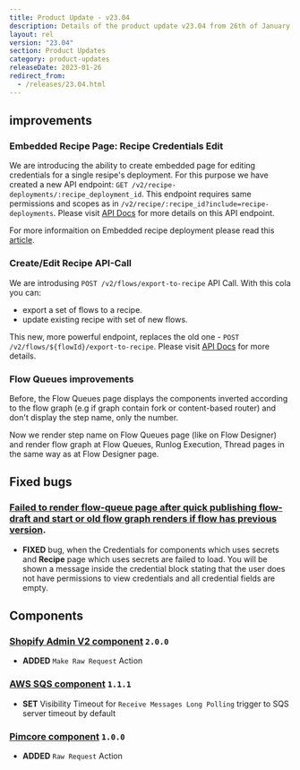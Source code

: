 ```yaml
---
title: Product Update - v23.04
description: Details of the product update v23.04 from 26th of January 2023.
layout: rel
version: "23.04"
section: Product Updates
category: product-updates
releaseDate: 2023-01-26
redirect_from:
  - /releases/23.04.html
---
```


## improvements

### Embedded Recipe Page: Recipe Credentials Edit

We are introducing the ability to create embedded page for editing credentials for a single resipe's deployment. For this purpose we have created a new API endpoint:  `GET /v2/recipe-deployments/:recipe_deployment_id`. This endpoint requires same permissions and scopes as in `/v2/recipe/:recipe_id?include=recipe-deployments`. Please visit [API Docs](({{site.data.tenant.apiDocsUri}}/v2#/recipe%20deployments)) for more details on this API endpoint.

For more informaition on Embedded recipe deployment please read this [article](/guides/embedded-recipe-deployment/).

### Create/Edit Recipe API-Call

We are introdusing `POST /v2/flows/export-to-recipe` API Call. With this cola you can:

* export a set of flows to a recipe.
* update existing recipe with set of new flows.

This new, more powerful endpoint, replaces the old one - `POST /v2/flows/${flowId}/export-to-recipe`. Please visit [API Docs](({{site.data.tenant.apiDocsUri}}/v2#/recipes/post_flows_export_to_recipe)) for more details.

### Flow Queues improvements

Before, the Flow Queues page displays the components inverted according to the flow graph (e.g if graph contain fork or content-based router) and don't display the step name, only the number.

Now we render step name on Flow Queues page (like on Flow Designer) and render flow graph at Flow Queues, Runlog Execution, Thread pages in the same way as at Flow Designer page.


## Fixed bugs

### [Failed to render flow-queue page after quick publishing flow-draft and start or old flow graph renders if flow has previous version](https://github.com/elasticio/elasticio/issues/6685).

*   **FIXED** bug, when the Credentials for components which uses secrets and **Recipe** page which uses secrets are failed to load. You will be shown a message inside the credential block stating that the user does not have permissions to view credentials and all credential fields are empty.

## Components

### [Shopify Admin V2 component](/components/shopify-admin-v2/) `2.0.0`

*   **ADDED** `Make Raw Request` Action

### [AWS SQS component](/components/aws-sqs/) `1.1.1`

*   **SET** Visibility Timeout for `Receive Messages Long Polling` trigger to SQS server timeout by default

### [Pimcore component](/components/pimcore/) `1.0.0`

*   **ADDED** `Raw Request` Action
